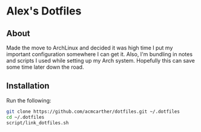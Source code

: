# Alex's Dotfiles

## About
Made the move to ArchLinux and decided it was high time I put my important configuration somewhere I can get it. Also, I'm bundling in notes and scripts I used while setting up my Arch system. Hopefully this can save some time later down the road.

## Installation

Run the following:
```sh
git clone https://github.com/acmcarther/dotfiles.git ~/.dotfiles
cd ~/.dotfiles
script/link_dotfiles.sh
```
